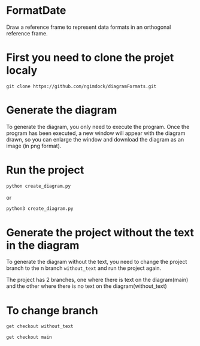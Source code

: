 # FormatDate

Draw a reference frame to represent data formats in an orthogonal reference frame.

# First you need to clone the projet localy

```
git clone https://github.com/ngimdock/diagramFormats.git
```

# Generate the diagram

To generate the diagram, you only need to execute the program. Once the program has been executed, a new window will appear with the diagram drawn, so you can enlarge the window and download the diagram as an image (in png format).

# Run the project

```bash
python create_diagram.py
```

or

```bash
python3 create_diagram.py
```

# Generate the project without the text in the diagram

To generate the diagram without the text, you need to change the project branch to the n branch `without_text` and run the project again.

The project has 2 branches, one where there is text on the diagram(main) and the other where there is no text on the diagram(without_text)

# To change branch

```bash
get checkout without_text
```

```bash
get checkout main
```
